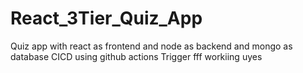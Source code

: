 # React_3Tier_Quiz_App
Quiz app with react as frontend and node as backend and mongo as database CICD using github actions
Trigger
fff workiing uyes
